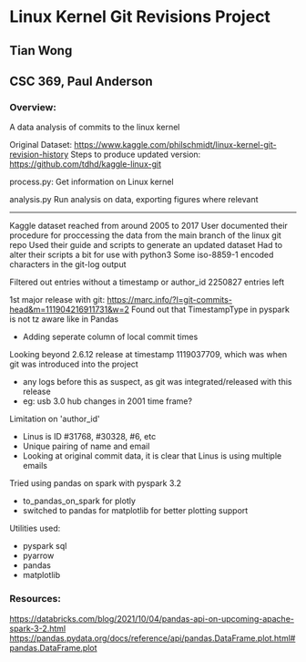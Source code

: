 # Linux Kernel Git Revisions Project

## Tian Wong
## CSC 369, Paul Anderson

### Overview:
A data analysis of commits to the linux kernel

Original Dataset:
    https://www.kaggle.com/philschmidt/linux-kernel-git-revision-history
Steps to produce updated version:
    https://github.com/tdhd/kaggle-linux-git

process.py:
    Get information on Linux kernel

analysis.py
    Run analysis on data, exporting figures where relevant

--------------------------

Kaggle dataset reached from around 2005 to 2017
User documented their procedure for proccessing the data from the main branch of the linux git repo
Used their guide and scripts to generate an updated dataset
Had to alter their scripts a bit for use with python3
Some iso-8859-1 encoded characters in the git-log output

Filtered out entries without a timestamp or author_id 
2250827 entries left

1st major release with git:
    https://marc.info/?l=git-commits-head&m=111904216911731&w=2
Found out that TimestampType in pyspark is not tz aware like in Pandas
- Adding seperate column of local commit times

Looking beyond 2.6.12 release at timestamp 1119037709, which was when git was introduced into the project
- any logs before this as suspect, as git was integrated/released with this release
- eg: usb 3.0 hub changes in 2001 time frame?

Limitation on 'author_id'
- Linus is ID #31768, #30328, #6, etc
- Unique pairing of name and email
- Looking at original commit data, it is clear that Linus is using multiple emails

Tried using pandas on spark with pyspark 3.2
- to_pandas_on_spark for plotly
- switched to pandas for matplotlib for better plotting support

Utilities used:
- pyspark sql
- pyarrow
- pandas
- matplotlib


### Resources:
https://databricks.com/blog/2021/10/04/pandas-api-on-upcoming-apache-spark-3-2.html
https://pandas.pydata.org/docs/reference/api/pandas.DataFrame.plot.html#pandas.DataFrame.plot